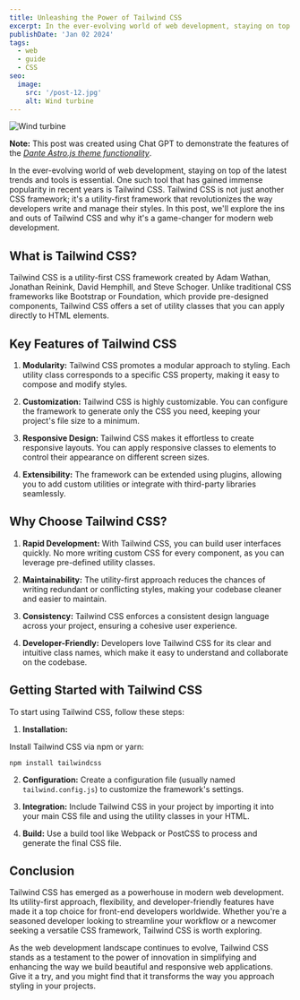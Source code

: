 ```yaml
---
title: Unleashing the Power of Tailwind CSS
excerpt: In the ever-evolving world of web development, staying on top of the latest trends and tools is essential. One such tool that has gained immense popularity in recent years is Tailwind CSS.
publishDate: 'Jan 02 2024'
tags:
  - web
  - guide
  - CSS
seo:
  image:
    src: '/post-12.jpg'
    alt: Wind turbine
---
```


![Wind turbine](/post-12.jpg)

**Note:** This post was created using Chat GPT to demonstrate the features of the _[Dante Astro.js theme functionality](https://justgoodui.com/astro-themes/dante/)_.

In the ever-evolving world of web development, staying on top of the latest trends and tools is essential. One such tool that has gained immense popularity in recent years is Tailwind CSS. Tailwind CSS is not just another CSS framework; it's a utility-first framework that revolutionizes the way developers write and manage their styles. In this post, we'll explore the ins and outs of Tailwind CSS and why it's a game-changer for modern web development.

## What is Tailwind CSS?

Tailwind CSS is a utility-first CSS framework created by Adam Wathan, Jonathan Reinink, David Hemphill, and Steve Schoger. Unlike traditional CSS frameworks like Bootstrap or Foundation, which provide pre-designed components, Tailwind CSS offers a set of utility classes that you can apply directly to HTML elements.

## Key Features of Tailwind CSS

1. **Modularity:** Tailwind CSS promotes a modular approach to styling. Each utility class corresponds to a specific CSS property, making it easy to compose and modify styles.

2. **Customization:** Tailwind CSS is highly customizable. You can configure the framework to generate only the CSS you need, keeping your project's file size to a minimum.

3. **Responsive Design:** Tailwind CSS makes it effortless to create responsive layouts. You can apply responsive classes to elements to control their appearance on different screen sizes.

4. **Extensibility:** The framework can be extended using plugins, allowing you to add custom utilities or integrate with third-party libraries seamlessly.

## Why Choose Tailwind CSS?

1. **Rapid Development:** With Tailwind CSS, you can build user interfaces quickly. No more writing custom CSS for every component, as you can leverage pre-defined utility classes.

2. **Maintainability:** The utility-first approach reduces the chances of writing redundant or conflicting styles, making your codebase cleaner and easier to maintain.

3. **Consistency:** Tailwind CSS enforces a consistent design language across your project, ensuring a cohesive user experience.

4. **Developer-Friendly:** Developers love Tailwind CSS for its clear and intuitive class names, which make it easy to understand and collaborate on the codebase.

## Getting Started with Tailwind CSS

To start using Tailwind CSS, follow these steps:

1. **Installation:**

Install Tailwind CSS via npm or yarn:

```
npm install tailwindcss
```

2. **Configuration:** Create a configuration file (usually named `tailwind.config.js`) to customize the framework's settings.

3. **Integration:** Include Tailwind CSS in your project by importing it into your main CSS file and using the utility classes in your HTML.

4. **Build:** Use a build tool like Webpack or PostCSS to process and generate the final CSS file.

## Conclusion

Tailwind CSS has emerged as a powerhouse in modern web development. Its utility-first approach, flexibility, and developer-friendly features have made it a top choice for front-end developers worldwide. Whether you're a seasoned developer looking to streamline your workflow or a newcomer seeking a versatile CSS framework, Tailwind CSS is worth exploring.

As the web development landscape continues to evolve, Tailwind CSS stands as a testament to the power of innovation in simplifying and enhancing the way we build beautiful and responsive web applications. Give it a try, and you might find that it transforms the way you approach styling in your projects.

